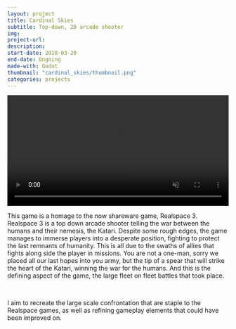 ```yaml
---
layout: project
title: Cardinal Skies
subtitle: Top-down, 2D arcade shooter
img: 
project-url: 
description: 
start-date: 2018-03-20
end-date: Ongoing
made-with: Godot
thumbnail: "cardinal_skies/thumbnail.png"
categories: projects
---
```


<video muted autoplay="autoplay" loop="loop" width="100%" height="auto"> 
  <source src="\assets\images\projects\cardinal_skies\cardinal_skies.mp4" type="video/mp4">
</video>
<p>
This game is a homage to the now shareware game, Realspace 3. Realspace 3 is a top down arcade shooter telling the war between the humans and their nemesis, the Katari. Despite some rough edges, the game manages to immerse players into a desperate position, fighting to protect the last remnants of humanity. This is all due to the swaths of allies that fights along side the player in missions. You are not a one-man, sorry we placed all our last hopes into you army, but the tip of a spear that will strike the heart of the Katari, winning the war for the humans. And this is the defining aspect of the game, the large fleet on fleet battles that took place.
</p>
<br>
<p>
I aim to recreate the large scale confrontation that are staple to the Realspace games, as well as refining gameplay elements that could have been improved on.
</p>